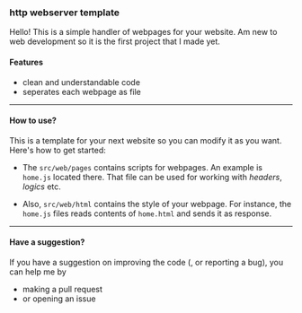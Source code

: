 ### http webserver template
Hello! This is a simple handler of webpages for your website. Am new to web development so it is the first project that I made yet.  

#### Features
- clean and understandable code
- seperates each webpage as file
---
#### How to use?
This is a template for your next website so you can modify it as you want. Here's how to get started:
- The `src/web/pages` contains scripts for webpages. An example is `home.js` located there. That file can be used for working with *headers*, *logics* etc.


- Also, `src/web/html` contains the style of your webpage. For instance, the `home.js` files reads contents of `home.html` and sends it as response.

---
#### Have a suggestion?
If you have a suggestion on improving the code (, or reporting a bug), you can help me by
- making a pull request
- or opening an issue